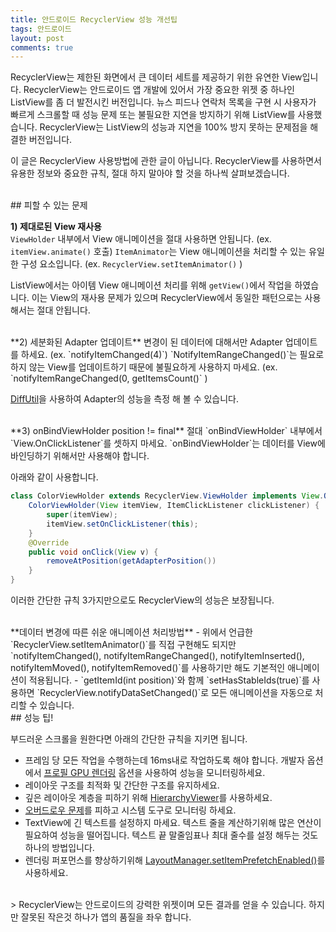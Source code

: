 ```yaml
---
title: 안드로이드 RecyclerView 성능 개선팁
tags: 안드로이드
layout: post
comments: true
---
```


RecyclerView는 제한된 화면에서 큰 데이터 세트를 제공하기 위한 유연한 View입니다. RecyclerView는 안드로이드 앱 개발에 있어서 가장 중요한 위젯 중 하나인 ListView를 좀 더 발전시킨 버전입니다. 뉴스 피드나 연락처 목록을 구현 시 사용자가 빠르게 스크롤할 때 성능 문제 또는 불필요한 지연을 방지하기 위해 ListView를 사용했습니다. RecyclerView는 ListView의 성능과 지연을 100% 방지 못하는 문제점을 해결한 버전입니다.  

이 글은 RecyclerView 사용방법에 관한 글이 아닙니다. RecyclerView를 사용하면서 유용한 정보와 중요한 규칙, 절대 하지 말아야 할 것을 하나씩 살펴보겠습니다.  

<br>
## 피할 수 있는 문제

**1) 제대로된 View 재사용**  
`ViewHolder` 내부에서 View 애니메이션을 절대 사용하면 안됩니다. (ex. `itemView.animate()` 호출)
`ItemAnimator`는 View 애니메이션을 처리할 수 있는 유일한 구성 요소입니다. (ex. `RecyclerView.setItemAnimator()` )  

ListView에서는 아이템 View 애니메이션 처리를 위해 `getView()`에서 작업을 하였습니다. 이는 View의 재사용 문제가 있으며 RecyclerView에서 동일한 패턴으로는 사용해서는 절대 안됩니다.  

<br>
**2) 세분화된 Adapter 업데이트**  
변경이 된 데이터에 대해서만 Adapter 업데이트를 하세요. (ex. `notifyItemChanged(4)`)
`NotifyItemRangeChanged()`는 필요로 하지 않는 View를 업데이트하기 때문에 불필요하게 사용하지 마세요. (ex. `notifyItemRangeChanged(0, getItemsCount()` )  

[DiffUtil](https://developer.android.com/reference/android/support/v7/util/DiffUtil.html)을 사용하여 Adapter의 성능을 측정 해 볼 수 있습니다.  

<br>
**3) onBindViewHolder position != final**  
절대 `onBindViewHolder` 내부에서 `View.OnClickListener`를 셋하지 마세요. `onBindViewHolder`는 데이터를 View에 바인딩하기 위해서만 사용해야 합니다.  


아래와 같이 사용합니다.  

```java
class ColorViewHolder extends RecyclerView.ViewHolder implements View.OnClickListener {
    ColorViewHolder(View itemView, ItemClickListener clickListener) {
        super(itemView);
        itemView.setOnClickListener(this);
    }
    @Override
    public void onClick(View v) {
        removeAtPosition(getAdapterPosition())
    }
}
```
이러한 간단한 규칙 3가지만으로도 RecyclerView의 성능은 보장됩니다.  

<br>
**데이터 변경에 따른 쉬운 애니메이션 처리방법**
- 위에서 언급한 `RecyclerView.setItemAnimator()`를 직접 구현해도 되지만 `notifyItemChanged(), notifyItemRangeChanged(), notifyItemInserted(), notifyItemMoved(), notifyItemRemoved()`를 사용하기만 해도 기본적인 애니메이션이 적용됩니다.
- `getItemId(int position)`와 함께 `setHasStableIds(true)`를 사용하면 `RecyclerView.notifyDataSetChanged()`로 모든 애니메이션을 자동으로 처리할 수 있습니다.  


<br>
## 성능 팁!

부드러운 스크롤을 원한다면 아래의 간단한 규칙을 지키면 됩니다.  

- 프레임 당 모든 작업을 수행하는데 16ms내로 작업하도록 해야 합니다. 개발자 옵션에서 [프로필 GPU 렌더링](https://developer.android.com/studio/profile/dev-options-rendering.html) 옵션을 사용하여 성능을 모니터링하세요.
- 레이아웃 구조를 최적화 및 간단한 구조를 유지하세요.
- 깊은 레이아웃 계층을 피하기 위해 [HierarchyViewer](https://developer.android.com/studio/profile/hierarchy-viewer.html)를 사용하세요.
- [오버드로우 문제](https://developer.android.com/studio/profile/dev-options-overdraw.html)를 피하고 시스템 도구로 모니터링 하세요.
- TextView에 긴 텍스트를 설정하지 마세요. 텍스트 줄을 계산하기위해 많은 연산이 필요하여 성능을 떨어집니다. 텍스트 끝 말줄임표나 최대 줄수를 설정 해두는 것도 하나의 방법입니다.
- 렌더링 퍼포먼스를 향상하기위해 [LayoutManager.setItemPrefetchEnabled()](https://medium.com/google-developers/recyclerview-prefetch-c2f269075710#.psau15lh2)를 사용하세요.  


<br>
> RecyclerView는 안드로이드의 강력한 위젯이며 모든 결과를 얻을 수 있습니다. 하지만 잘못된 작은것 하나가 앱의 품질을 좌우 합니다.